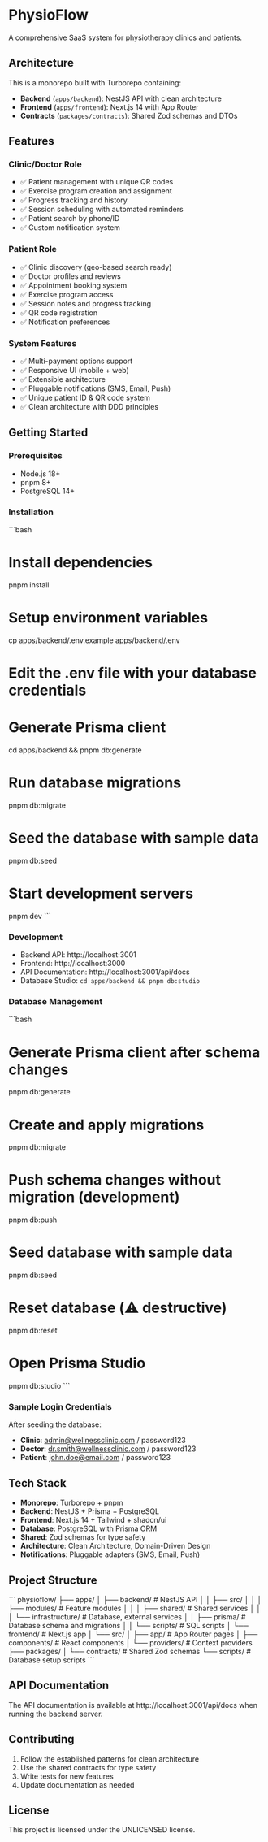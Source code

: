 # PhysioFlow

A comprehensive SaaS system for physiotherapy clinics and patients.

## Architecture

This is a monorepo built with Turborepo containing:

- **Backend** (`apps/backend`): NestJS API with clean architecture
- **Frontend** (`apps/frontend`): Next.js 14 with App Router
- **Contracts** (`packages/contracts`): Shared Zod schemas and DTOs

## Features

### Clinic/Doctor Role
- ✅ Patient management with unique QR codes
- ✅ Exercise program creation and assignment
- ✅ Progress tracking and history
- ✅ Session scheduling with automated reminders
- ✅ Patient search by phone/ID
- ✅ Custom notification system

### Patient Role
- ✅ Clinic discovery (geo-based search ready)
- ✅ Doctor profiles and reviews
- ✅ Appointment booking system
- ✅ Exercise program access
- ✅ Session notes and progress tracking
- ✅ QR code registration
- ✅ Notification preferences

### System Features
- ✅ Multi-payment options support
- ✅ Responsive UI (mobile + web)
- ✅ Extensible architecture
- ✅ Pluggable notifications (SMS, Email, Push)
- ✅ Unique patient ID & QR code system
- ✅ Clean architecture with DDD principles

## Getting Started

### Prerequisites

- Node.js 18+
- pnpm 8+
- PostgreSQL 14+

### Installation

\`\`\`bash
# Install dependencies
pnpm install

# Setup environment variables
cp apps/backend/.env.example apps/backend/.env
# Edit the .env file with your database credentials

# Generate Prisma client
cd apps/backend && pnpm db:generate

# Run database migrations
pnpm db:migrate

# Seed the database with sample data
pnpm db:seed

# Start development servers
pnpm dev
\`\`\`

### Development

- Backend API: http://localhost:3001
- Frontend: http://localhost:3000
- API Documentation: http://localhost:3001/api/docs
- Database Studio: `cd apps/backend && pnpm db:studio`

### Database Management

\`\`\`bash
# Generate Prisma client after schema changes
pnpm db:generate

# Create and apply migrations
pnpm db:migrate

# Push schema changes without migration (development)
pnpm db:push

# Seed database with sample data
pnpm db:seed

# Reset database (⚠️ destructive)
pnpm db:reset

# Open Prisma Studio
pnpm db:studio
\`\`\`

### Sample Login Credentials

After seeding the database:

- **Clinic**: admin@wellnessclinic.com / password123
- **Doctor**: dr.smith@wellnessclinic.com / password123  
- **Patient**: john.doe@email.com / password123

## Tech Stack

- **Monorepo**: Turborepo + pnpm
- **Backend**: NestJS + Prisma + PostgreSQL
- **Frontend**: Next.js 14 + Tailwind + shadcn/ui
- **Database**: PostgreSQL with Prisma ORM
- **Shared**: Zod schemas for type safety
- **Architecture**: Clean Architecture, Domain-Driven Design
- **Notifications**: Pluggable adapters (SMS, Email, Push)

## Project Structure

\`\`\`
physioflow/
├── apps/
│   ├── backend/           # NestJS API
│   │   ├── src/
│   │   │   ├── modules/   # Feature modules
│   │   │   ├── shared/    # Shared services
│   │   │   └── infrastructure/ # Database, external services
│   │   ├── prisma/        # Database schema and migrations
│   │   └── scripts/       # SQL scripts
│   └── frontend/          # Next.js app
│       └── src/
│           ├── app/       # App Router pages
│           ├── components/ # React components
│           └── providers/ # Context providers
├── packages/
│   └── contracts/         # Shared Zod schemas
└── scripts/               # Database setup scripts
\`\`\`

## API Documentation

The API documentation is available at http://localhost:3001/api/docs when running the backend server.

## Contributing

1. Follow the established patterns for clean architecture
2. Use the shared contracts for type safety
3. Write tests for new features
4. Update documentation as needed

## License

This project is licensed under the UNLICENSED license.
